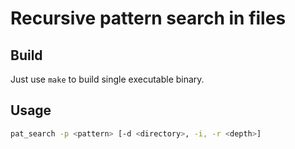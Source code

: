 # Recursive pattern search in files

## Build

Just use `make` to build single executable binary.

## Usage

```sh
pat_search -p <pattern> [-d <directory>, -i, -r <depth>]
```
